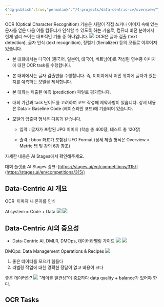 ```yaml
---
{"dg-publish":true,"permalink":"/4-projects/data-centric-cv/overview/"}
---
```


OCR (Optical Character Recognition) 기술은 사람이 직접 쓰거나 이미지 속에 있는 문자를 얻은 다음 이를 컴퓨터가 인식할 수 있도록 하는 기술로, 컴퓨터 비전 분야에서 현재 널리 쓰이는 대표적인 기술 중 하나입니다.
![](https://i.imgur.com/4rjEUks.png)
OCR은 글자 검출 (text detection), 글자 인식 (text recognition), 정렬기 (Serializer) 등의 모듈로 이루어져 있습니다.
- 본 대회에서는 다국어 (중국어, 일본어, 태국어, 베트남어)로 작성된 영수증 이미지에 대한 OCR task를 수행합니다.
    
- 본 대회에서는 글자 검출만을 수행합니다. 즉, 이미지에서 어떤 위치에 글자가 있는지를 예측하는 모델을 제작합니다.
    
- 본 대회는 제출된 예측 (prediction) 파일로 평가합니다.
    
- 대회 기간과 task 난이도를 고려하여 코드 작성에 제약사항이 있습니다. 상세 내용은 Data > Baseline Code (베이스라인 코드)에 기술되어 있습니다.
    
- 모델의 입출력 형식은 다음과 같습니다.
    
    - 입력 : 글자가 포함된 JPG 이미지 (학습 총 400장, 테스트 총 120장)
        
    - 출력 : bbox 좌표가 포함된 UFO Format (상세 제출 형식은 Overview > Metric 탭 및 강의 6강 참조)
        

자세한 내용은 AI Stages에서 확인해주세요.

대회 플랫폼 AI Stages 링크: [https://stages.ai/en/competitions/315/](https://stages.ai/en/competitions/315/)

## Data-Centric AI 개요
OCR: 이미지 내 문자를 인식

Al system = Code + Data
![](https://i.imgur.com/bRFr5nY.png)
![](https://i.imgur.com/mJpREY5.png)

## Data-Centric AI의 중요성
- Data-Centric AI, DMLR, DMOps, 데이터라벨링 가이드
![](https://i.imgur.com/BBgy5re.png)
![](https://i.imgur.com/KSwegcf.png)

DMOps: Data Management Operations & Recipes
![](https://i.imgur.com/Kb3JAl8.png)

1. 좋은 데이터를 모으기 힘들다
2. 라벨링 작업에 대한 명확한 정답이 없고 비용이 크다

좋은 데이터란?
![](https://i.imgur.com/yr7YoEM.png)
"레이블 일관성"이 중요하다
data quality + balance가 있어야 한다.

## OCR Tasks